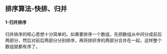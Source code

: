 ## 排序算法-快排、归并

#### 1-归并排序

归并排序的核心思想十分简单的。如果要排序一个数组，先把数组从中间分成前后两部分，然后对前后两部分分别排序，再将排好序的两部分合并在一起，这样整个数组就都有序了。

